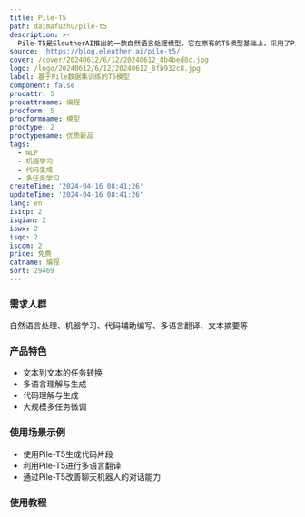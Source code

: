 ```yaml
---
title: Pile-T5
path: daimafuzhu/pile-t5
description: >-
  Pile-T5是EleutherAI推出的一款自然语言处理模型，它在原有的T5模型基础上，采用了Pile数据集和LLAMA分词器进行训练，以改善对代码任务的理解能力。该模型经过了2万亿个token的训练，是原T5模型训练量的两倍。Pile-T5在多项下游任务中表现出色，尤其是在代码相关任务上。此外，EleutherAI还提供了中间检查点，以便研究人员研究模型随时间的演变。
source: 'https://blog.eleuther.ai/pile-t5/'
cover: /cover/20240612/6/12/20240612_8b4bed8c.jpg
logo: /logo/20240612/6/12/20240612_8fb932c8.jpg
label: 基于Pile数据集训练的T5模型
component: false
procattr: 5
procattrname: 编程
procform: 5
procformname: 模型
proctype: 2
proctypename: 优质新品
tags:
  - NLP
  - 机器学习
  - 代码生成
  - 多任务学习
createTime: '2024-04-16 08:41:26'
updateTime: '2024-04-16 08:41:26'
lang: en
isicp: 2
isqian: 2
iswx: 2
isqq: 2
iscom: 2
price: 免费
catname: 编程
sort: 29469
---
```




### 需求人群
自然语言处理、机器学习、代码辅助编写、多语言翻译、文本摘要等

### 产品特色
- 文本到文本的任务转换
- 多语言理解与生成
- 代码理解与生成
- 大规模多任务微调

### 使用场景示例
- 使用Pile-T5生成代码片段
- 利用Pile-T5进行多语言翻译
- 通过Pile-T5改善聊天机器人的对话能力

### 使用教程


  

